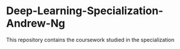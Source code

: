 # Deep-Learning-Specialization-Andrew-Ng
This repository contains the coursework studied in the specialization
